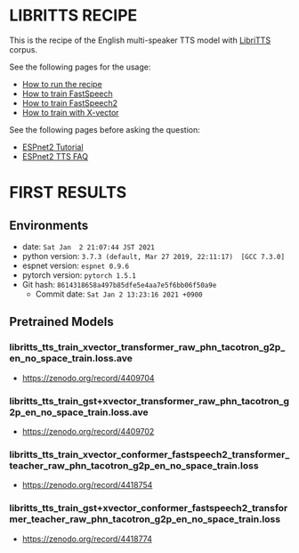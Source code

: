 # LIBRITTS RECIPE

This is the recipe of the English multi-speaker TTS model with [LibriTTS](http://www.openslr.org/60) corpus.

See the following pages for the usage:
- [How to run the recipe](../../TEMPLATE/tts1/README.md#how-to-run)
- [How to train FastSpeech](../../TEMPLATE/tts1/README.md#fastspeech-training)
- [How to train FastSpeech2](../../TEMPLATE/tts1/README.md#fastspeech2-training)
- [How to train with X-vector](../../TEMPLATE/tts1/README.md#multi-speaker-model-with-x-vector-training)

See the following pages before asking the question:
- [ESPnet2 Tutorial](https://espnet.github.io/espnet/espnet2_tutorial.html)
- [ESPnet2 TTS FAQ](../../TEMPLATE/tts1/README.md#faq)

# FIRST RESULTS

## Environments
- date: `Sat Jan  2 21:07:44 JST 2021`
- python version: `3.7.3 (default, Mar 27 2019, 22:11:17)  [GCC 7.3.0]`
- espnet version: `espnet 0.9.6`
- pytorch version: `pytorch 1.5.1`
- Git hash: `8614318658a497b85dfe5e4aa7e5f6bb06f50a9e`
  - Commit date: `Sat Jan 2 13:23:16 2021 +0900`

## Pretrained Models

### libritts_tts_train_xvector_transformer_raw_phn_tacotron_g2p_en_no_space_train.loss.ave
- https://zenodo.org/record/4409704

### libritts_tts_train_gst+xvector_transformer_raw_phn_tacotron_g2p_en_no_space_train.loss.ave
- https://zenodo.org/record/4409702

### libritts_tts_train_xvector_conformer_fastspeech2_transformer_teacher_raw_phn_tacotron_g2p_en_no_space_train.loss
- https://zenodo.org/record/4418754

### libritts_tts_train_gst+xvector_conformer_fastspeech2_transformer_teacher_raw_phn_tacotron_g2p_en_no_space_train.loss
- https://zenodo.org/record/4418774
